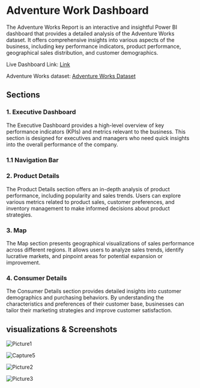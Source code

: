 # Adventure Work Dashboard 



The Adventure Works Report is an interactive and insightful Power BI dashboard that provides a detailed analysis of the Adventure Works dataset. It offers comprehensive insights into various aspects of the business, including key performance indicators, product performance, geographical sales distribution, and customer demographics.

Live Dashboard Link: [Link](insert_executive_dashboard_link_here)

Adventure Works dataset: [Adventure Works Dataset](https://drive.google.com/drive/folders/1ogNW7dkWI2YaPSymH6dkfQf_alAtIqAh?usp=drive_link)



## Sections


### 1. Executive Dashboard

The Executive Dashboard provides a high-level overview of key performance indicators (KPIs) and metrics relevant to the business. This section is designed for executives and managers who need quick insights into the overall performance of the company.

### 1.1 Navigation Bar 

### 2. Product Details

The Product Details section offers an in-depth analysis of product performance, including popularity and sales trends. Users can explore various metrics related to product sales, customer preferences, and inventory management to make informed decisions about product strategies.

### 3. Map

The Map section presents geographical visualizations of sales performance across different regions. It allows users to analyze sales trends, identify lucrative markets, and pinpoint areas for potential expansion or improvement.

### 4. Consumer Details

The Consumer Details section provides detailed insights into customer demographics and purchasing behaviors. By understanding the characteristics and preferences of their customer base, businesses can tailor their marketing strategies and improve customer satisfaction.

## visualizations & Screenshots 

![Picture1](https://github.com/HubSudhanshu/123/assets/140691182/c5b62d73-b030-4848-a174-c5918067d74f)

![Capture5](https://github.com/HubSudhanshu/123/assets/140691182/81b7a37c-f845-4c89-8801-42a20a56bead)

![Picture2](https://github.com/HubSudhanshu/123/assets/140691182/e61a5fe3-2954-4337-a48b-3b4135709588)

![Picture3](https://github.com/HubSudhanshu/123/assets/140691182/19ca99d2-4208-46ea-80e4-178daa398376)




